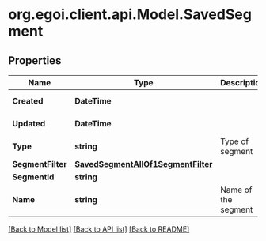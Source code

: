 
# org.egoi.client.api.Model.SavedSegment

## Properties

Name | Type | Description | Notes
------------ | ------------- | ------------- | -------------
**Created** | **DateTime** |  | [optional] [readonly] 
**Updated** | **DateTime** |  | [optional] [readonly] 
**Type** | **string** | Type of segment | [optional] [readonly] 
**SegmentFilter** | [**SavedSegmentAllOf1SegmentFilter**](SavedSegmentAllOf1SegmentFilter.md) |  | 
**SegmentId** | **string** |  | 
**Name** | **string** | Name of the segment | [optional] 

[[Back to Model list]](../README.md#documentation-for-models)
[[Back to API list]](../README.md#documentation-for-api-endpoints)
[[Back to README]](../README.md)

